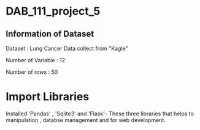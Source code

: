 # DAB_111_project_5

## Information of Dataset

Dataset : Lung Cancer
Data collect from "Kagle"

Number of Variable : 12

Number of rows : 50


# Import Libraries

Installed 'Pandas' , 'Sqlite3' and 'Flask'- These three libraries that helps to manipulation , databse management and for web development.


